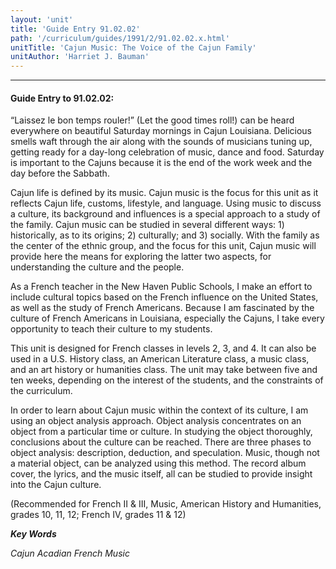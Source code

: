 ```yaml
---
layout: 'unit'
title: 'Guide Entry 91.02.02'
path: '/curriculum/guides/1991/2/91.02.02.x.html'
unitTitle: 'Cajun Music: The Voice of the Cajun Family'
unitAuthor: 'Harriet J. Bauman'
---
```


<body>
<hr/>
 <h4>
  Guide Entry to 91.02.02:
 </h4>
 “Laissez le bon temps rouler!” (Let the good times roll!) can be heard everywhere on beautiful Saturday mornings in Cajun Louisiana. Delicious smells waft through the air along with the sounds of musicians tuning up, getting ready for a day-long celebration of music, dance and food. Saturday is important to the Cajuns because it is the end of the work week and the day before the Sabbath.
 <p>
  Cajun life is defined by its music. Cajun music is the focus for this unit as it reflects Cajun life, customs, lifestyle, and language. Using music to discuss a culture, its background and influences is a special approach to a study of the family. Cajun music can be studied in several different ways: 1) historically, as to its origins; 2) culturally; and 3) socially. With the family as the center of the ethnic group, and the focus for this unit, Cajun music will provide here the means for exploring the latter two aspects, for understanding the culture and the people.
 </p>
 <p>
  As a French teacher in the New Haven Public Schools, I make an effort to include cultural topics based on the French influence on the United States, as well as the study of French Americans. Because I am fascinated by the culture of French Americans in Louisiana, especially the Cajuns, I take every opportunity to teach their culture to my students.
 </p>
 <p>
  This unit is designed for French classes in levels 2, 3, and 4. It can also be used in a U.S. History class, an American Literature class, a music class, and an art history or humanities class. The unit may take between five and ten weeks, depending on the interest of the students, and the constraints of the curriculum.
 </p>
 <p>
  In order to learn about Cajun music within the context of its culture, I am using an object analysis approach. Object analysis concentrates on an object from a particular time or culture. In studying the object thoroughly, conclusions about the culture can be reached. There are three phases to object analysis: description, deduction, and speculation. Music, though not a material object, can be analyzed using this method. The record album cover, the lyrics, and the music itself, all can be studied to provide insight into the Cajun culture.
 </p>
 <p>
  (Recommended for French II &amp; III, Music, American History and Humanities, grades 10, 11, 12; French IV, grades 11 &amp; 12)
 </p>
<p>
  <b>
   <i>
    Key Words
   </i>
  </b>
  <br/>
 </p>
 <p>
  <i>
   Cajun Acadian French Music
  </i>
 </p>

</body>
